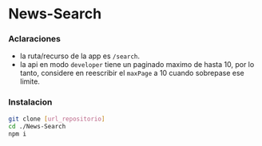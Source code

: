 # News-Search
### Aclaraciones
- la ruta/recurso de la app es `/search`.
- la api en modo `developer` tiene un paginado maximo de hasta 10, por lo tanto, 
considere en reescribir el `maxPage` a 10 cuando sobrepase ese limite.
### Instalacion
```bash
git clone [url_repositorio]
cd ./News-Search
npm i
```
